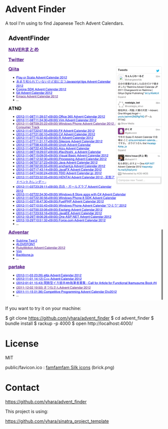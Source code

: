 Advent Finder
=============

A tool I'm using to find Japanese Tech Advent Calendars.

![screenshot](ss.png)

If you want to try it on your machine:

  $ git clone https://github.com/yhara/advent_finder
  $ cd advent_finder
  $ bundle install
  $ rackup -p 4000
  $ open http://localhost:4000/

License
=======

MIT

public/favicon.ico : [famfamfam Silk icons](http://www.famfamfam.com/lab/icons/silk/) (brick.png)

Contact
=======

https://github.com/yhara/advent_finder

This project is using:

https://github.com/yhara/sinatra_project_template
